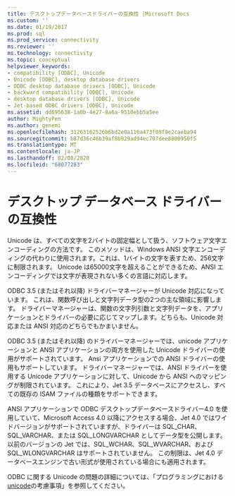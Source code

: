 ```yaml
---
title: デスクトップデータベースドライバーの互換性 |Microsoft Docs
ms.custom: ''
ms.date: 01/19/2017
ms.prod: sql
ms.prod_service: connectivity
ms.reviewer: ''
ms.technology: connectivity
ms.topic: conceptual
helpviewer_keywords:
- compatibility [ODBC], Unicode
- Unicode [ODBC], desktop database drivers
- ODBC desktop database drivers [ODBC], Unicode
- backward compatibility [ODBC], Unicode
- desktop database drivers [ODBC], Unicode
- Jet-based ODBC drivers [ODBC], Unicode
ms.assetid: dd695638-1a0b-4e27-8a6a-9510ebb5a5ee
author: MightyPen
ms.author: genemi
ms.openlocfilehash: 31263162526b6bd2e0a116a473f09f9e2caeba94
ms.sourcegitcommit: b87d36c46b39af8b929ad94ec707dee8800950f5
ms.translationtype: MT
ms.contentlocale: ja-JP
ms.lasthandoff: 02/08/2020
ms.locfileid: "68077283"
---
```

# <a name="desktop-database-driver-compatibility"></a>デスクトップ データベース ドライバーの互換性
Unicode は、すべての文字を2バイトの固定幅として扱う、ソフトウェア文字エンコーディングの方法です。 このメソッドは、Windows ANSI 文字エンコーディングの代わりに使用されます。これは、1バイトの文字を表すため、256文字に制限されます。 Unicode は65000文字を超えることができるため、ANSI エンコーディングでは文字が表現されない多くの言語に対応します。  
  
 ODBC 3.5 (またはそれ以降) ドライバーマネージャーが Unicode 対応になっています。 これは、関数呼び出しと文字列データ型の2つの主な領域に影響します。 ドライバーマネージャーは、関数の文字列引数と文字列データを、アプリケーションとドライバーの必要に応じてマップします。どちらも、Unicode 対応または ANSI 対応のどちらでもかまいません。  
  
 ODBC 3.5 (またはそれ以降) のドライバーマネージャーでは、unicode アプリケーションと ANSI アプリケーションの両方を使用した Unicode ドライバーの使用がサポートされています。 Ansi アプリケーションでの ANSI ドライバーの使用もサポートしています。 ドライバーマネージャーでは、ANSI ドライバーを使用する Unicode アプリケーションに対して、Unicode から ANSI へのマッピングが制限されています。 これにより、Jet 3.5 データベースにアクセスし、すべての既存の ISAM ファイルの種類をサポートできます。  
  
 ANSI アプリケーションで ODBC デスクトップデータベースドライバー4.0 を使用していて、Microsoft Access 4.0 以降にアクセスする場合、Jet 4.0 ではワイドバージョンがサポートされていますが、ドライバーは SQL_CHAR、SQL_VARCHAR、または SQL_LONGVARCHAR としてデータ型を公開します。 以前のバージョンの Jet では、SQL_WCHAR、SQL_WVARCHAR、および SQL_WLONGVARCHAR はサポートされていません。 この制限は、Jet 4.0 データベースエンジンで古い形式が使用されている場合にも適用されます。  
  
 ODBC に関する Unicode の問題の詳細については、「プログラミングにおける[unicode](../../odbc/reference/develop-app/unicode.md)の考慮事項」を参照してください。
